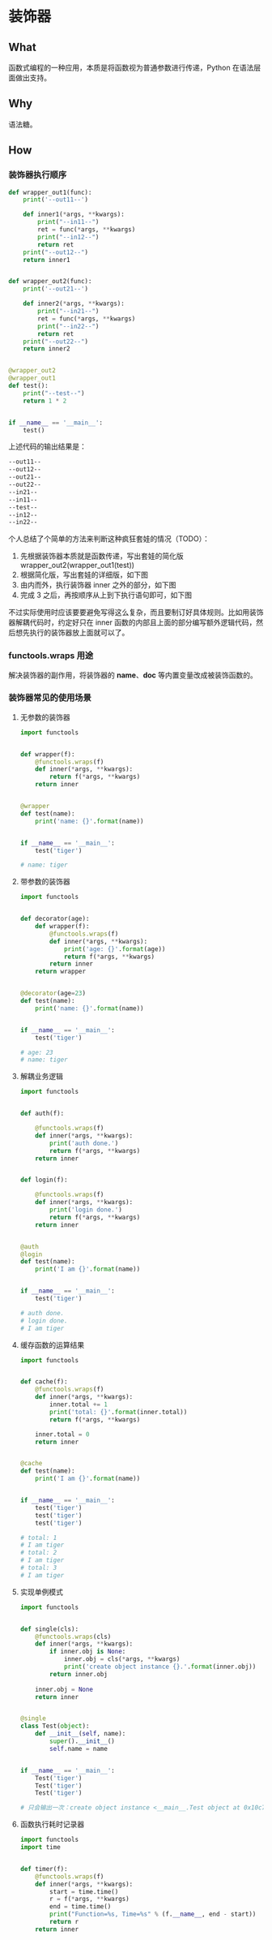# 装饰器

## What

函数式编程的一种应用，本质是将函数视为普通参数进行传递，Python 在语法层面做出支持。

## Why

语法糖。

## How

### 装饰器执行顺序

```python
def wrapper_out1(func):
    print('--out11--')

    def inner1(*args, **kwargs):
        print("--in11--")
        ret = func(*args, **kwargs)
        print("--in12--")
        return ret
    print("--out12--")
    return inner1


def wrapper_out2(func):
    print('--out21--')

    def inner2(*args, **kwargs):
        print("--in21--")
        ret = func(*args, **kwargs)
        print("--in22--")
        return ret
    print("--out22--")
    return inner2


@wrapper_out2
@wrapper_out1
def test():
    print("--test--")
    return 1 * 2


if __name__ == '__main__':
    test()
```

上述代码的输出结果是：

```bash
--out11--
--out12--
--out21--
--out22--
--in21--
--in11--
--test--
--in12--
--in22--
```

个人总结了个简单的方法来判断这种疯狂套娃的情况（TODO）：

1. 先根据装饰器本质就是函数传递，写出套娃的简化版 wrapper_out2(wrapper_out1(test))
2. 根据简化版，写出套娃的详细版，如下图
    ![]()
3. 由内而外，执行装饰器 inner 之外的部分，如下图
    ![]()
4. 完成 3 之后，再按顺序从上到下执行语句即可，如下图
    ![]()

不过实际使用时应该要要避免写得这么复杂，而且要制订好具体规则。比如用装饰器解耦代码时，约定好只在 inner 函数的内部且上面的部分编写额外逻辑代码，然后想先执行的装饰器放上面就可以了。

### functools.wraps 用途

解决装饰器的副作用，将装饰器的 __name__、__doc__ 等内置变量改成被装饰函数的。

### 装饰器常见的使用场景

1. 无参数的装饰器
    ```python
    import functools


    def wrapper(f):
        @functools.wraps(f)
        def inner(*args, **kwargs):
            return f(*args, **kwargs)
        return inner


    @wrapper
    def test(name):
        print('name: {}'.format(name))


    if __name__ == '__main__':
        test('tiger')

    # name: tiger
    ```

2. 带参数的装饰器
    ```python
    import functools


    def decorator(age):
        def wrapper(f):
            @functools.wraps(f)
            def inner(*args, **kwargs):
                print('age: {}'.format(age))
                return f(*args, **kwargs)
            return inner
        return wrapper


    @decorator(age=23)
    def test(name):
        print('name: {}'.format(name))


    if __name__ == '__main__':
        test('tiger')

    # age: 23
    # name: tiger
    ```

3. 解耦业务逻辑
    ```python
    import functools


    def auth(f):

        @functools.wraps(f)
        def inner(*args, **kwargs):
            print('auth done.')
            return f(*args, **kwargs)
        return inner


    def login(f):

        @functools.wraps(f)
        def inner(*args, **kwargs):
            print('login done.')
            return f(*args, **kwargs)
        return inner


    @auth
    @login
    def test(name):
        print('I am {}'.format(name))


    if __name__ == '__main__':
        test('tiger')

    # auth done.
    # login done.
    # I am tiger
    ```

4. 缓存函数的运算结果
    ```python
    import functools


    def cache(f):
        @functools.wraps(f)
        def inner(*args, **kwargs):
            inner.total += 1
            print('total: {}'.format(inner.total))
            return f(*args, **kwargs)

        inner.total = 0
        return inner


    @cache
    def test(name):
        print('I am {}'.format(name))


    if __name__ == '__main__':
        test('tiger')
        test('tiger')
        test('tiger')

    # total: 1
    # I am tiger
    # total: 2
    # I am tiger
    # total: 3
    # I am tiger
    ```

5. 实现单例模式
    ```python
    import functools


    def single(cls):
        @functools.wraps(cls)
        def inner(*args, **kwargs):
            if inner.obj is None:
                inner.obj = cls(*args, **kwargs)
                print('create object instance {}.'.format(inner.obj))
            return inner.obj
        
        inner.obj = None
        return inner


    @single
    class Test(object):
        def __init__(self, name):
            super().__init__()
            self.name = name


    if __name__ == '__main__':
        Test('tiger')
        Test('tiger')
        Test('tiger')

    # 只会输出一次：create object instance <__main__.Test object at 0x10c7f4f28>.
    ```

6. 函数执行耗时记录器
    ```python
    import functools
    import time


    def timer(f):
        @functools.wraps(f)
        def inner(*args, **kwargs):
            start = time.time()
            r = f(*args, **kwargs)
            end = time.time()
            print("Function=%s, Time=%s" % (f.__name__, end - start))
            return r
        return inner
    ```